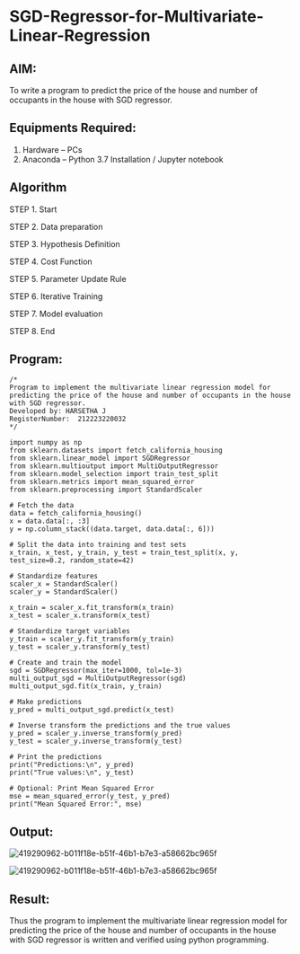 # SGD-Regressor-for-Multivariate-Linear-Regression

## AIM:
To write a program to predict the price of the house and number of occupants in the house with SGD regressor.

## Equipments Required:
1. Hardware – PCs
2. Anaconda – Python 3.7 Installation / Jupyter notebook

## Algorithm
STEP 1. Start

STEP 2. Data preparation

STEP 3. Hypothesis Definition

STEP 4. Cost Function

STEP 5. Parameter Update Rule

STEP 6. Iterative Training

STEP 7. Model evaluation

STEP 8. End
## Program:
```
/*
Program to implement the multivariate linear regression model for predicting the price of the house and number of occupants in the house with SGD regressor.
Developed by: HARSETHA J
RegisterNumber:  212223220032
*/
```
```
import numpy as np
from sklearn.datasets import fetch_california_housing
from sklearn.linear_model import SGDRegressor
from sklearn.multioutput import MultiOutputRegressor
from sklearn.model_selection import train_test_split
from sklearn.metrics import mean_squared_error
from sklearn.preprocessing import StandardScaler

# Fetch the data
data = fetch_california_housing()
x = data.data[:, :3]
y = np.column_stack((data.target, data.data[:, 6]))

# Split the data into training and test sets
x_train, x_test, y_train, y_test = train_test_split(x, y, test_size=0.2, random_state=42)

# Standardize features
scaler_x = StandardScaler()
scaler_y = StandardScaler()

x_train = scaler_x.fit_transform(x_train)
x_test = scaler_x.transform(x_test)

# Standardize target variables
y_train = scaler_y.fit_transform(y_train)
y_test = scaler_y.transform(y_test)

# Create and train the model
sgd = SGDRegressor(max_iter=1000, tol=1e-3)
multi_output_sgd = MultiOutputRegressor(sgd)
multi_output_sgd.fit(x_train, y_train)

# Make predictions
y_pred = multi_output_sgd.predict(x_test)

# Inverse transform the predictions and the true values
y_pred = scaler_y.inverse_transform(y_pred)
y_test = scaler_y.inverse_transform(y_test)

# Print the predictions
print("Predictions:\n", y_pred)
print("True values:\n", y_test)

# Optional: Print Mean Squared Error
mse = mean_squared_error(y_test, y_pred)
print("Mean Squared Error:", mse)
```

## Output:
![419290962-b011f18e-b51f-46b1-b7e3-a58662bc965f](https://github.com/user-attachments/assets/fc2bd038-cd9a-4ef8-9903-cc6f8475af06)

![419290962-b011f18e-b51f-46b1-b7e3-a58662bc965f](https://github.com/user-attachments/assets/f8e7c28b-0bc4-4361-b0e6-8880b16b45fc)

## Result:
Thus the program to implement the multivariate linear regression model for predicting the price of the house and number of occupants in the house with SGD regressor is written and verified using python programming.
